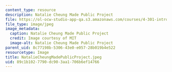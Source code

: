```yaml
---
content_type: resource
description: Natalie Cheung Made Public Project
file: https://ol-ocw-studio-app-qa.s3.amazonaws.com/courses/4-301-introduction-to-the-visual-arts-spring-2007/89c1b1027790dc903aa1706b6ef14766_NatalieCheungMadePublicProject.jpeg
file_type: image/jpeg
image_metadata:
  caption: Natalie Cheung Made Public Project
  credit: Image courtesy of MIT
  image-alt: Natalie Cheung Made Public Project
parent_uid: 8c77198b-5306-43e0-e057-28b019b4e522
resourcetype: Image
title: NatalieCheungMadePublicProject.jpeg
uid: 89c1b102-7790-dc90-3aa1-706b6ef14766
---
```

